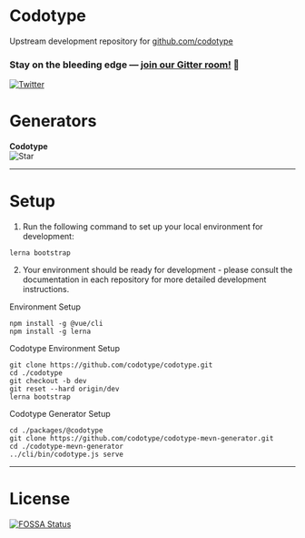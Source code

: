 # Codotype

Upstream development repository for [github.com/codotype](https://github.com/codotype)

### Stay on the bleeding edge — [join our Gitter room!](https://gitter.im/codotype/Lobby) 🎉

[![Twitter](https://img.shields.io/twitter/follow/codotype.svg?style=social&label=Follow)](https://twitter.com/codotype)

# Generators

**Codotype**<br/> ![Star](https://img.shields.io/github/stars/codotype/codotype.svg?style=social&label=Star)

---

# Setup

1. Run the following command to set up your local environment for development:

```
lerna bootstrap
```

2. Your environment should be ready for development - please consult the documentation in each repository for more detailed development instructions.


Environment Setup
```
npm install -g @vue/cli
npm install -g lerna
```

Codotype Environment Setup
```
git clone https://github.com/codotype/codotype.git
cd ./codotype
git checkout -b dev
git reset --hard origin/dev
lerna bootstrap
```

Codotype Generator Setup
```
cd ./packages/@codotype
git clone https://github.com/codotype/codotype-mevn-generator.git
cd ./codotype-mevn-generator
../cli/bin/codotype.js serve
```

---
# License

[![FOSSA Status](https://app.fossa.com/api/projects/git%2Bgithub.com%2Fcodotype%2Fcodotype.svg?type=large)](https://app.fossa.com/projects/git%2Bgithub.com%2Fcodotype%2Fcodotype?ref=badge_large)
